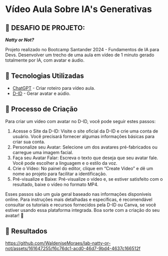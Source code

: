 # Vídeo Aula Sobre IA's Generativas

## 🚀 DESAFIO DE PROJETO:
***Natty or Not?***

Projeto realizado no Bootcamp Santander 2024 - Fundamentos de IA para Devs.
Desenvolver um trecho de uma aula em vídeo de 1 minuto gerado totalmente por IA, com avatar e áudio.

## 🤖 Tecnologias Utilizadas
* [ChatGPT](https://chat.openai.com/) - Criar roteiro para vídeo aula.
* [D-ID](https://www.d-id.com/) - Gerar avatar e aúdio.

## 🧐 Processo de Criação
Para criar um vídeo com avatar no D-ID, você pode seguir estes passos:
1. Acesse o Site da D-ID:
   Visite o site oficial da D-ID e crie uma conta de usuário. Você precisará fornecer algumas informações básicas para criar sua conta.
2. Personalize seu Avatar:
   Selecione um dos avatares pré-fabricados ou carregue uma imagem facial.
3. Faça seu Avatar Falar:
   Escreva o texto que deseja que seu avatar fale. Você pode escolher a linguagem e o estilo da voz.
4. Crie o Vídeo:
   No painel do editor, clique em “Create Video” e dê um nome ao projeto para facilitar a identificação.
5. Pré-visualize e Baixe:
   Pré-visualize o vídeo e, se estiver satisfeito com o resultado, baixe o vídeo no formato MP4.
   
Esses passos são um guia geral baseado nas informações disponíveis online. Para instruções mais detalhadas e específicas, é recomendável consultar os tutoriais e recursos fornecidos pela D-ID ou Canva, se você estiver usando essa plataforma integrada. Boa sorte com a criação do seu avatar! 🚀

## 🚀 Resultados

https://github.com/WaldeniseMoraes/lab-natty-or-not/assets/161647255/f6c76dc1-acd0-46d7-9bd4-4637c166512f



